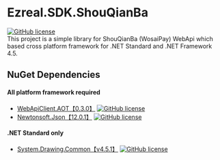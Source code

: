 # Ezreal.SDK.ShouQianBa
[![GitHub license](https://img.shields.io/badge/license-MIT-blue.svg)](https://github.com/EzrealJ/ShouQianBa/blob/master/LICENSE)  
This project is a simple library for ShouQianBa (WosaiPay) WebApi which based cross platform framework for .NET Standard and .NET Framework 4.5.  

## NuGet Dependencies
#### All platform framework required
* [WebApiClient.AOT【0.3.0】](https://github.com/dotnetcore/WebApiClient)
[![GitHub license](https://img.shields.io/badge/license-MIT-blue.svg)](https://github.com/dotnetcore/WebApiClient/blob/master/LICENSE)  
* [Newtonsoft.Json【12.0.1】](https://www.newtonsoft.com/json)
[![GitHub license](https://img.shields.io/badge/license-MIT-blue.svg)](https://licenses.nuget.org/MIT)  
#### .NET Standard only
* [System.Drawing.Common【v4.5.1】](https://www.newtonsoft.com/json)
[![GitHub license](https://img.shields.io/badge/license-MIT-blue.svg)](https://licenses.nuget.org/MIT) 
